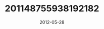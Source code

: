 ---
title: "201148755938192182"
image: "2012-05-28 19.53.41 201148755938192182_46248401"
date: "2012-05-28"
type: "photo"
---